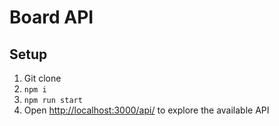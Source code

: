 # Board API

## Setup

1. Git clone
2. `npm i`
3. `npm run start`
4. Open <http://localhost:3000/api/> to explore the available API
